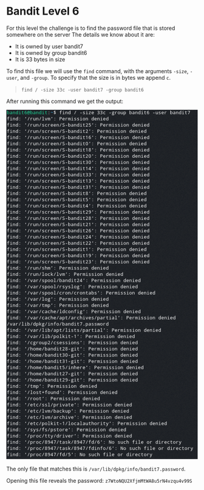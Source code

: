 # Bandit Level 6

For this level the challenge is to find the password file that is stored somewhere on the server
The details we know about it are:

* It is owned by user bandit7
* It is owned by group bandit6
* It is 33 bytes in size

To find this file we will use the `find` command, with the arguments `-size`, `-user`, and `-group`. To specify that the size is in bytes we append `c`.
> `find / -size 33c -user bandit7 -group bandit6`

After running this command we get the output:

![c21aea43.png](../src/c21aea43.png)

The only file that matches this is `/var/lib/dpkg/info/bandit7.password`.

Opening this file reveals the password: `z7WtoNQU2XfjmMtWA8u5rN4vzqu4v99S`
